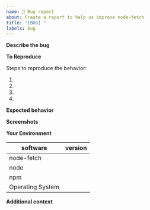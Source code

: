 ```yaml
---
name: 🐞 Bug report
about: Create a report to help us improve node-fetch
title: "[BUG] "
labels: bug
---
```


**Describe the bug**

<!--- A clear and concise description of what the bug is. -->

**To Reproduce**

Steps to reproduce the behavior:

1. 
2. 
3. 
4. 

**Expected behavior**

<!--- If you're suggesting a change/improvement, tell us how it should work -->
<!--- If fetch is behaving incorrectly, please include a link to the spec or documentation that supports that your expected behavior is correct. -->

**Screenshots**

<!--- If applicable, add screenshots to help explain your problem. -->

**Your Environment**

<!--- Include as many relevant details about the environment you experienced the bug in -->

| software         | version
| ---------------- | -------
| node-fetch       |
| node             |
| npm              |
| Operating System |

**Additional context**

<!--- Add any other context about the problem here. -->
